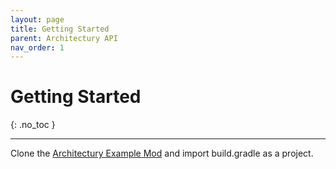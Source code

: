 ```yaml
---
layout: page
title: Getting Started
parent: Architectury API
nav_order: 1
---
```


# Getting Started
{: .no_toc }

---

Clone the [Architectury Example Mod](https://github.com/architectury/architectury-example-mod) and import build.gradle as a project.
